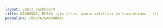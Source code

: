 ```yaml
---
layout: vakit_dashboard
title: NAKHODKA, RUSYA için iftar, namaz vakitleri ve hava durumu - ilçe/eyalet seç
permalink: /RUSYA/NAKHODKA/
---
```


<script type="text/javascript">
  var GLOBAL_COUNTRY = 'RUSYA';
  var GLOBAL_CITY = 'NAKHODKA';
  var GLOBAL_STATE = '';
  var lat = 72;
  var lon = 21;
</script>

